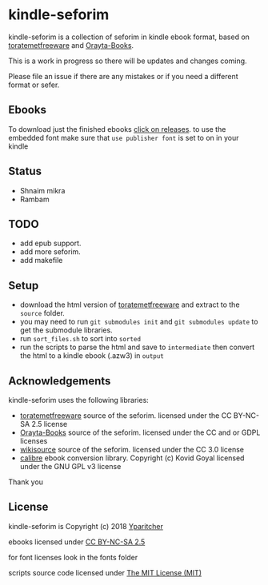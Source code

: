 # kindle-seforim
kindle-seforim is a collection of seforim in kindle ebook format, based on [toratemetfreeware](http://www.toratemetfreeware.com) and [Orayta-Books](https://github.com/MosheWagner/Orayta-Books).

This is a work in progress so there will be updates and changes coming.

Please file an issue if there are any mistakes or if you need a different format or sefer.

## Ebooks
To download just the finished ebooks [click on releases](https://github.com/yparitcher/kindle-seforim/releases/latest). to use the embedded font make sure that `use publisher font` is set to on in your kindle

## Status
- Shnaim mikra
- Rambam

## TODO
- add epub support.
- add more seforim.
- add makefile

## Setup
- download the html version of [toratemetfreeware](http://www.toratemetfreeware.com/?dbases;1;) and extract to the `source` folder.
- you may need to run `git submodules init` and `git submodules update` to get the submodule libraries.
- run `sort_files.sh` to sort into `sorted`
- run the scripts to parse the html and save to `intermediate` then convert the html to a kindle ebook (.azw3) in `output`


## Acknowledgements
kindle-seforim uses the following libraries:

- [toratemetfreeware](http://www.toratemetfreeware.com) source of the seforim.
licensed under the CC BY-NC-SA 2.5 license
- [Orayta-Books](https://github.com/MosheWagner/Orayta-Books) source of the seforim.
licensed under the CC and or GDPL licenses
- [wikisource](https://he.wikisource.org) source of the seforim.
licensed under the CC 3.0 license
- [calibre](https://calibre-ebook.com/) ebook conversion library.
Copyright (c) Kovid Goyal
licensed under the GNU GPL v3 license

Thank you

## License
kindle-seforim is Copyright (c) 2018 [Yparitcher](https://github.com/yparitcher)

ebooks licensed under [CC BY-NC-SA 2.5](https://creativecommons.org/licenses/by-nc-sa/2.5/legalcode)

for font licenses look in the fonts folder

scripts source code licensed under [The MIT License (MIT)](http://opensource.org/licenses/mit-license.php)
